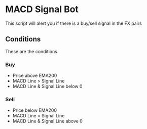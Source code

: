 # MACD Signal Bot

This script will alert you if there is a buy/sell signal in the FX pairs

## Conditions
These are the conditions

### Buy
- Price above EMA200
- MACD Line > Signal Line
- MACD Line & Signal Line below 0

### Sell
- Price below EMA200
- MACD Line < Signal Line
- MACD Line & Signal Line above 0